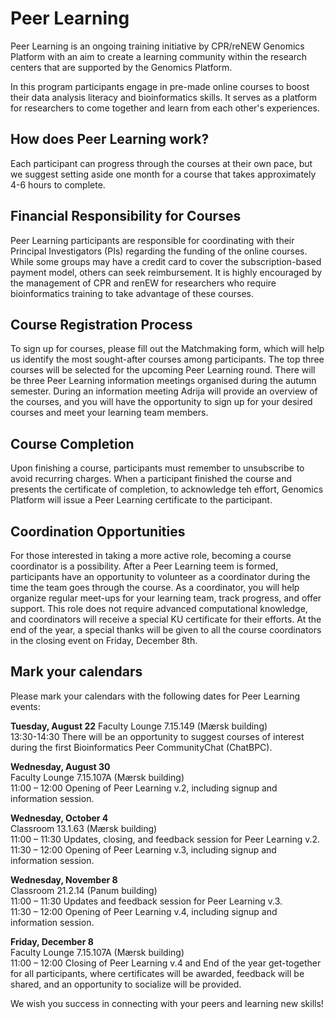 # Peer Learning

Peer Learning is an ongoing training initiative by CPR/reNEW Genomics Platform with an aim to create a learning community within the research centers that are supported by the Genomics Platform.

In this program participants engage in pre-made online courses to boost their data analysis literacy and bioinformatics skills. It serves as a platform for researchers to come together and learn from each other's experiences.


## How does Peer Learning work? 

Each participant can progress through the courses at their own pace, but we suggest setting aside one month for a course that takes approximately 4-6 hours to complete. 

## Financial Responsibility for Courses 

Peer Learning participants are responsible for coordinating with their Principal Investigators (PIs) regarding the funding of the online courses. While some groups may have a credit card to cover the subscription-based payment model, others can seek reimbursement. It is highly encouraged by the management of CPR and renEW for researchers who require bioinformatics training to take advantage of these courses.

## Course Registration Process 

To sign up for courses, please fill out the Matchmaking form, which will help us identify the most sought-after courses among participants. The top three courses will be selected for the upcoming Peer Learning round. There will be three Peer Learning information meetings organised during the autumn semester. During an information meeting Adrija will provide an overview of the courses, and you will have the opportunity to sign up for your desired courses and meet your learning team members.


## Course Completion

Upon finishing a course, participants must remember to unsubscribe to avoid recurring charges. When a participant finished the course and presents the certificate of completion, to acknowledge teh effort, Genomics Platform will issue a Peer Learning certificate to the participant.

## Coordination Opportunities 

For those interested in taking a more active role, becoming a course coordinator is a possibility. After a Peer Learning teem is formed, participants have an opportunity to volunteer as a coordinator during the time the team goes through the course.  As a coordinator, you will help organize regular meet-ups for your learning team, track progress, and offer support. This role does not require advanced computational knowledge, and coordinators will receive a special KU certificate for their efforts. At the end of the year, a special thanks will be given to all the course coordinators in the closing event on Friday, December 8th. 

## Mark your calendars
Please mark your calendars with the following dates for Peer Learning events:

**Tuesday, August 22**
Faculty Lounge 7.15.149 (Mærsk building)  
13:30-14:30  There will be an opportunity to suggest courses of interest during the first Bioinformatics Peer CommunityChat (ChatBPC).

**Wednesday, August 30**  
Faculty Lounge 7.15.107A (Mærsk building)  
11:00 – 12:00  Opening of Peer Learning v.2, including signup and information session.  

**Wednesday, October 4**  
Classroom 13.1.63 (Mærsk building)  
11:00 – 11:30  Updates, closing, and feedback session for Peer Learning v.2.  
11:30 – 12:00  Opening of Peer Learning v.3, including signup and information session.  

**Wednesday, November 8**  
Classroom 21.2.14 (Panum building)  
11:00 – 11:30  Updates and feedback session for Peer Learning v.3.  
11:30 – 12:00  Opening of Peer Learning v.4, including signup and information session.  

**Friday, December 8**  
Faculty Lounge 7.15.107A (Mærsk building)  
11:00 – 12:00  Closing of Peer Learning v.4 and End of the year get-together for all participants, where certificates will be awarded, feedback will be shared, and an opportunity to socialize will be provided.

We wish you success in connecting with your peers and learning new skills!

